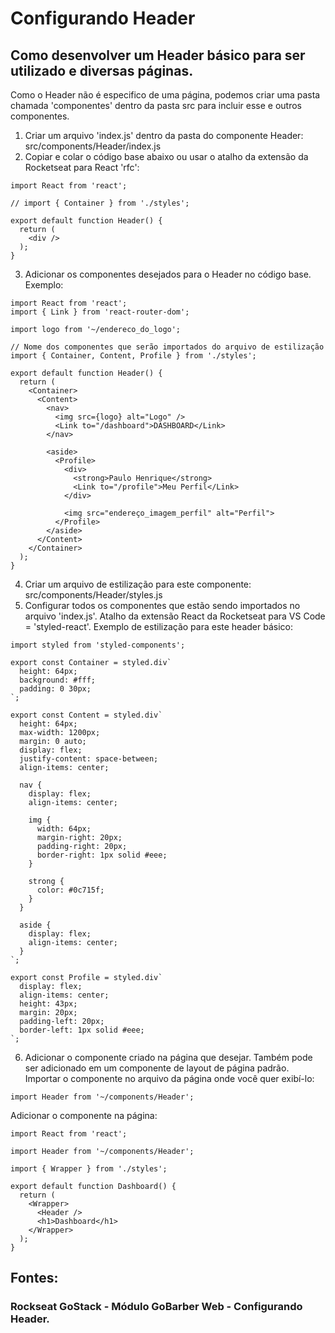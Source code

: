 # Configurando Header
## Como desenvolver um Header básico para ser utilizado e diversas páginas. 
Como o Header não é especifico de uma página, podemos criar uma pasta chamada 'componentes' dentro da pasta src para incluir esse e outros componentes. 
1. Criar um arquivo 'index.js' dentro da pasta do componente Header:
src/components/Header/index.js
2. Copiar e colar o código base abaixo ou usar o atalho da extensão da Rocketseat para React 'rfc':
```
import React from 'react';

// import { Container } from './styles';

export default function Header() {
  return (
    <div />
  );
}
```
3. Adicionar os componentes desejados para o Header no código base. Exemplo: 
```
import React from 'react';
import { Link } from 'react-router-dom';

import logo from '~/endereco_do_logo';

// Nome dos componentes que serão importados do arquivo de estilização
import { Container, Content, Profile } from './styles';

export default function Header() {
  return (
    <Container>
      <Content>
        <nav>
          <img src={logo} alt="Logo" />
          <Link to="/dashboard">DASHBOARD</Link>
        </nav>

        <aside>
          <Profile>
            <div>
              <strong>Paulo Henrique</strong>
              <Link to="/profile">Meu Perfil</Link>
            </div>

            <img src="endereço_imagem_perfil" alt="Perfil">
          </Profile>
        </aside>
      </Content>
    </Container>
  );
}
```
4. Criar um arquivo de estilização para este componente:
src/components/Header/styles.js
5. Configurar todos os componentes que estão sendo importados no arquivo 'index.js'. Atalho da extensão React da Rocketseat para VS Code = 'styled-react'. Exemplo de estilização para este header básico:
```
import styled from 'styled-components';

export const Container = styled.div`
  height: 64px;
  background: #fff;
  padding: 0 30px;
`;

export const Content = styled.div`
  height: 64px;
  max-width: 1200px;
  margin: 0 auto;
  display: flex;
  justify-content: space-between;
  align-items: center;

  nav {
    display: flex;
    align-items: center;

    img {
      width: 64px;
      margin-right: 20px;
      padding-right: 20px;
      border-right: 1px solid #eee;
    }

    strong {
      color: #0c715f;
    }
  }

  aside {
    display: flex;
    align-items: center;
  }
`;

export const Profile = styled.div`
  display: flex;
  align-items: center;
  height: 43px;
  margin: 20px;
  padding-left: 20px;
  border-left: 1px solid #eee;
`;
``` 
6. Adicionar o componente criado na página que desejar. Também pode ser adicionado em um componente de layout de página padrão. 
Importar o componente no arquivo da página onde você quer exibí-lo:
```
import Header from '~/components/Header'; 
``` 
Adicionar o componente na página:
```
import React from 'react';

import Header from '~/components/Header';

import { Wrapper } from './styles';

export default function Dashboard() {
  return (
    <Wrapper>
      <Header />
      <h1>Dashboard</h1>
    </Wrapper>
  );
}
```

## Fontes: 
### Rockseat GoStack - Módulo GoBarber Web - Configurando Header. 